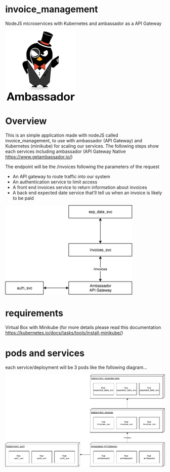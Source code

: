 # invoice_management
NodeJS microservices with Kubernetes and ambassador as a API Gateway

![ambassador](/img/ambassador.png)

# Overview

This is an simple application made with nodeJS called invoice_management, to use with ambassador (API Gateway) and Kubernetes (minikube) for scaling our services. The following steps show each services including ambassador (API Gateway Native https://www.getambassador.io/)

The endpoint will be the /invoices following the parameters of the request

 - An API gateway to route traffic into our system
 - An authentication service to limit access
 - A front end invoices service to return information about invoices
 - A back end expected date service that’ll tell us when an invoice is likely to be paid

 ![ms_diagram](/img/ms_diagram.png)


# requirements
Virtual Box with Minikube (for more details please read this documentation https://kubernetes.io/docs/tasks/tools/install-minikube/)

# pods and services
each service/deployment will be 3 pods like the following diagram...

![k8-pods](/img/k8-pods.png)


